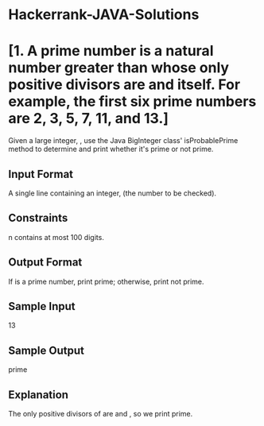 # Hackerrank-JAVA-Solutions

# [1. A prime number is a natural number greater than  whose only positive divisors are  and itself. For example, the first six prime numbers are 2, 3, 5, 7, 11, and 13.] 

Given a large integer, , use the Java BigInteger class' isProbablePrime method to determine and print whether it's prime or not prime.

## Input Format

A single line containing an integer,  (the number to be checked).

## Constraints

 n contains at most 100 digits.
## Output Format

If  is a prime number, print prime; otherwise, print not prime.

## Sample Input

13
## Sample Output

prime
## Explanation

The only positive divisors of  are  and , so we print prime.
